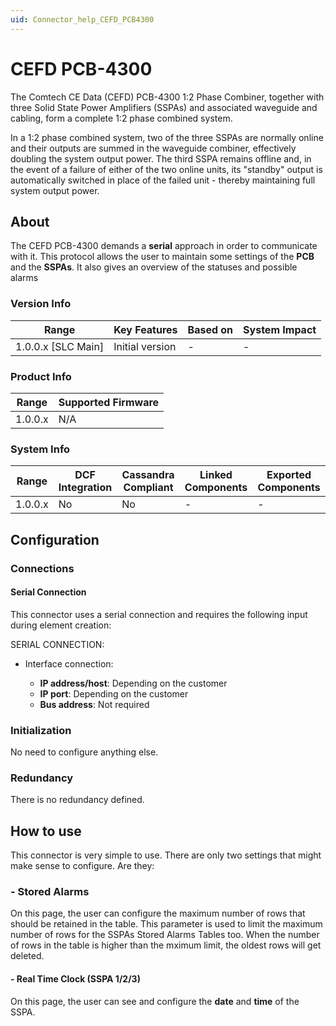 ```yaml
---
uid: Connector_help_CEFD_PCB4300
---
```


# CEFD PCB-4300

The Comtech CE Data (CEFD) PCB-4300 1:2 Phase Combiner, together with three Solid State Power Amplifiers (SSPAs) and associated waveguide and cabling, form a complete 1:2 phase combined system.

In a 1:2 phase combined system, two of the three SSPAs are normally online and their outputs are summed in the waveguide combiner, effectively doubling the system output power. The third SSPA remains offline and, in the event of a failure of either of the two online units, its "standby" output is automatically switched in place of the failed unit - thereby maintaining full system output power.

## About

The CEFD PCB-4300 demands a **serial** approach in order to communicate with it. This protocol allows the user to maintain some settings of the **PCB** and the **SSPAs**. It also gives an overview of the statuses and possible alarms

### Version Info

| Range                | Key Features     | Based on     | System Impact     |
|----------------------|------------------|--------------|-------------------|
| 1.0.0.x \[SLC Main\] | Initial version  | \-           | \-                |

### Product Info

| Range     | Supported Firmware     |
|-----------|------------------------|
| 1.0.0.x   | N/A                    |

### System Info

| Range     | DCF Integration     | Cassandra Compliant     | Linked Components     | Exported Components     |
|-----------|---------------------|-------------------------|-----------------------|-------------------------|
| 1.0.0.x   | No                  | No                      | \-                    | \-                      |

## Configuration

### Connections

#### Serial Connection

This connector uses a serial connection and requires the following input during element creation:

SERIAL CONNECTION:

- Interface connection:

  - **IP address/host**: Depending on the customer
  - **IP port**: Depending on the customer
  - **Bus address**: Not required

### Initialization

No need to configure anything else.

### Redundancy

There is no redundancy defined.

## How to use

This connector is very simple to use. There are only two settings that might make sense to configure. Are they:

### - Stored Alarms

On this page, the user can configure the maximum number of rows that should be retained in the table. This parameter is used to limit the maximum number of rows for the SSPAs Stored Alarms Tables too. When the number of rows in the table is higher than the mximum limit, the oldest rows will get deleted.

#### - Real Time Clock (SSPA 1/2/3)

On this page, the user can see and configure the **date** and **time** of the SSPA.
